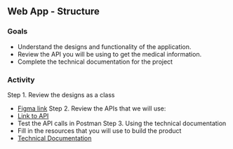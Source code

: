 ## Web App - Structure

### Goals
- Understand the designs and functionality of the application.
- Review the API you will be using to get the medical information.
- Complete the technical documentation for the project

### Activity
Step 1. Review the designs as a class
 - [Figma link](https://www.figma.com/file/rTthpVHcfv1tU3DkGkDSbP/Second-Opinion?type=design&node-id=108%3A1324&mode=design&t=QI05BGPIy2KjBdCy-1)
Step 2. Review the APIs that we will use:
 - [Link to API](https://github.com/AnnieCannons/second-opinion-app.git)
 - Test the API calls in Postman
Step 3. Using the technical documentation 
 - Fill in the resources that you will use to build the product
 - [Technical Documentation](https://docs.google.com/document/d/1fUOpdnx2ZM-Y-FB32l9dz9qY_ukp2yjVYjo4XsYaCFc/edit?usp=sharing)
